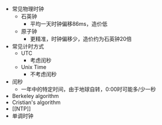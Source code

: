 - 常见物理时钟
	- 石英钟
		- 平均一天时钟偏移86ms，造价低
	- 原子钟
		- 更精准，时钟偏移少，造价约为石英钟20倍
- 常见计时方式
	- UTC
		- 考虑闰秒
	- Unix Time
		- 不考虑闰秒
- 闰秒
	- 一年中的特定时间，由于地球自转，0:00时可能多/少一秒
- Berkeley algorithm
- Cristian's algorithm
- [[NTP]]
- 单调时钟